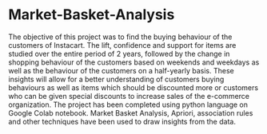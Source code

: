 # Market-Basket-Analysis

The objective of this project was to find the buying behaviour of the customers of Instacart. The lift, confidence and support for items are studied over the entire period of 2 years, followed by the change in shopping behaviour of the customers based on weekends and weekdays as well as the behaviour of the customers on a half-yearly basis.
These insights will allow for a better understanding of customers buying behaviours as well as items which should be discounted more or customers who can be given special discounts to increase sales of the e-commerce organization.
The project has been completed using python language on Google Colab notebook.
Market Basket Analysis, Apriori, association rules and other techniques have been used to draw insights from the data.
